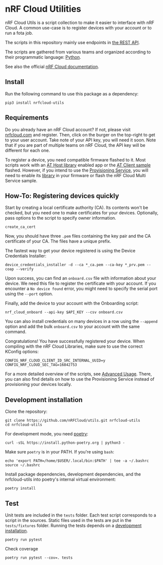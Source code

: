 # nRF Cloud Utilities

nRF Cloud Utils is a script collection to make it easier to interface with nRF Cloud.
A common use-case is to register devices with your account or to run a fota job.

The scripts in this repository mainly use endpoints in [the REST API](https://api.nrfcloud.com/v1).

The scripts are gathered from various teams and organized according to their programmatic language: [Python](https://github.com/nRFCloud/utils/tree/master/python/modem-firmware-1.3%2B).

See also the official [nRF Cloud documentation](https://docs.nordicsemi.com/bundle/nrf-cloud/page/index.html).

## Install

Run the following command to use this package as a dependency:

    pip3 install nrfcloud-utils

## Requirements

Do you already have an nRF Cloud account? If not, please visit [nrfcloud.com](https://nrfcloud.com) and register. Then, click on the burger on the top-right to get to your user account. Take note of your API key, you will need it soon. Note that if you are part of multiple teams on nRF Cloud, the API key will be different for each one.

To register a device, you need compatible firmware flashed to it. Most scripts work with an [AT Host library](https://docs.nordicsemi.com/bundle/ncs-latest/page/nrf/libraries/modem/at_host.html) enabled app or the [AT Client sample](https://docs.nordicsemi.com/bundle/ncs-latest/page/nrf/samples/cellular/at_client/README.html) flashed.
However, if you intend to use the [Provisioning Service](https://docs.nordicsemi.com/bundle/nrf-cloud/page/SecurityServices/ProvisioningService/ProvisioningOverview.html), you will need to enable its [library](https://docs.nordicsemi.com/bundle/ncs-latest/page/nrf/libraries/networking/nrf_provisioning.html) in your firmware or flash the nRF Cloud Multi Service sample.

## How-To: Registering devices quickly

Start by creating a local certificate authority (CA). Its contents won't be checked, but you need one to make certificates for your devices. Optionally, pass options to the script to specify owner information.

    create_ca_cert

Now, you should have three `.pem` files containing the key pair and the CA certificate of your CA. The files have a unique prefix.

The fastest way to get your device registered is using the Device Credentials Installer:

    device_credentials_installer -d --ca *_ca.pem --ca-key *_prv.pem --coap --verify

Upon success, you can find an `onboard.csv` file with information about your device. We need this file to register the certificate with your account.
If you encounter a `No device found` error, you might need to specify the serial port using the `--port` option.

Finally, add the device to your account with the Onboarding script:

    nrf_cloud_onboard --api-key $API_KEY --csv onboard.csv

You can also install credentials on many devices in a row using the `--append` option and add the bulk `onboard.csv` to your account with the same command.

Congratulations! You have successfully registered your device. When compiling with the nRF Cloud Libraries, make sure to use the correct KConfig options:

    CONFIG_NRF_CLOUD_CLIENT_ID_SRC_INTERNAL_UUID=y
    CONFIG_NRF_CLOUD_SEC_TAG=16842753

For a more detailed overview of the scripts, see [Advanced Usage](ADVANCED.md). There, you can also find details on how to use the Provisioning Service instead of provisioning your devices locally.

## Development installation

Clone the repository:

    git clone https://github.com/nRFCloud/utils.git nrfcloud-utils
    cd nrfcloud-utils

For development mode, you need [poetry](https://python-poetry.org/):

    curl -sSL https://install.python-poetry.org | python3 -

Make sure `poetry` is in your PATH. If you're using `bash`:

    echo 'export PATH=/home/$USER/.local/bin:$PATH' | tee -a ~/.bashrc
    source ~/.bashrc

Install package dependencies, development dependencies, and the nrfcloud-utils into poetry's internal virtual environment:

    poetry install

## Test

Unit tests are included in the `tests` folder. Each test script corresponds to a script in the sources.
Static files used in the tests are put in the `tests/fixtures` folder.
Running the tests depends on a [development installation](#development-installation).

    poetry run pytest

Check coverage

    poetry run pytest --cov=. tests
